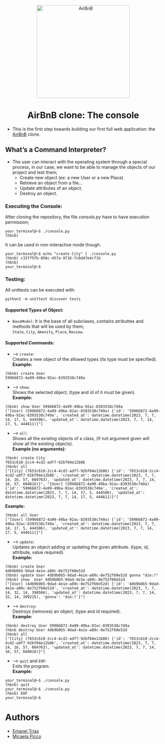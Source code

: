 <div align="center">

<img src="https://github.com/vandriodd/holbertonschool-AirBnB_clone/assets/110431271/16e8dbdd-c2b9-46a8-ad80-2d0b8729618a" alt="AirBnB" width=300 />
<h1> AirBnB clone: The console </h1>

<div align="left">

- This is the first step towards building our first full web application: the [AirBnB](https://es.airbnb.com/) clone.

## What’s a Command Interpreter?
- The user can interact with the operating system through a special process, in our case, we want to be able to manage the objects of our project and test them;
  * Create new object (ex: a new User or a new Place).
  * Retrieve an object from a file...
  * Update attributes of an object.
  * Destroy an object.

### Executing the Console:
After cloning the repository, the file *console.py* have to have execution permission;
```
your_terminal@~$ ./console.py
(hbnb)
```
It can be used in non-interactive mode though.
```
your_terminal@~$ echo "create City" | ./console.py 
(hbnb) c32ff5fb-858c-457a-9716-7c0d47e4c71b
(hbnb)
your_terminal@~$
```

### Testing:
All unittests can be executed with:
```
python3 -m unittest discover tests
```

#### Supported Types of Object:
- `BaseModel`:
It is the base of all subclases, contains atributtes and methods that will be used by them; <br />
`State`, `City`, `Amenity`, `Place`, `Review`.

#### Supported Commands:
* --> `create`: <br />
Creates a new object of the allowed types (its type must be specified). <br />
**Example:**
```
(hbnb) create User
59966872-4a99-49ba-92ac-8393538c749a
```

* --> `show`: <br />
Shows the selected object, (type and id of it must be given). <br />
**Example:**
```
(hbnb) show User 59966872-4a99-49ba-92ac-8393538c749a
["[User] (59966872-4a99-49ba-92ac-8393538c749a) {'id': '59966872-4a99-49ba-92ac-8393538c749a', 'created_at': datetime.datetime(2023, 7, 7, 14, 17, 5, 444506), 'updated_at': datetime.datetime(2023, 7, 7, 14, 17, 5, 444611)}"]
```

* --> `all`: <br />
Shows all the existing objects of a class, (if not argument given will show all the existing objects). <br />
**Example (no arguments):**
```
(hbnb) create City
7653c610-2cc4-4cd2-adf7-92bf04e12b0b
(hbnb) all
["[City] (7653c610-2cc4-4cd2-adf7-92bf04e12b0b) {'id': '7653c610-2cc4-4cd2-adf7-92bf04e12b0b', 'created_at': datetime.datetime(2023, 7, 7, 14, 16, 57, 604763), 'updated_at': datetime.datetime(2023, 7, 7, 14, 16, 57, 604816)}", "[User] (59966872-4a99-49ba-92ac-8393538c749a) {'id': '59966872-4a99-49ba-92ac-8393538c749a', 'created_at': datetime.datetime(2023, 7, 7, 14, 17, 5, 444506), 'updated_at': datetime.datetime(2023, 7, 7, 14, 17, 5, 444611)}"]
```
**Example:**
```
(hbnb) all User
["[User] (59966872-4a99-49ba-92ac-8393538c749a) {'id': '59966872-4a99-49ba-92ac-8393538c749a', 'created_at': datetime.datetime(2023, 7, 7, 14, 17, 5, 444506), 'updated_at': datetime.datetime(2023, 7, 7, 14, 17, 5, 444611)}"]
```

* --> `update`: <br />
Updates an object adding or updating the given attribute. (type, id, attribute, value required). <br />
**Example:**
```
(hbnb) create User
4db9b0b5-9dad-4e1e-a89c-8e752f60e52d
(hbnb) update User 4db9b0b5-9dad-4e1e-a89c-8e752f60e52d gonna "die:)"
(hbnb) show  User 4db9b0b5-9dad-4e1e-a89c-8e752f60e52d
["[User] (4db9b0b5-9dad-4e1e-a89c-8e752f60e52d) {'id': '4db9b0b5-9dad-4e1e-a89c-8e752f60e52d', 'created_at': datetime.datetime(2023, 7, 7, 14, 32, 14, 398566), 'updated_at': datetime.datetime(2023, 7, 7, 14, 32, 14, 399215), 'gonna': 'die:)'}"]
```

* --> `destroy`: <br />
Destroys (removes) an object, (type and id required). <br />
**Example:**
```
(hbnb) destroy User 59966872-4a99-49ba-92ac-8393538c749a
(hbnb destroy User 4db9b0b5-9dad-4e1e-a89c-8e752f60e52d
(hbnb) all
["[City] (7653c610-2cc4-4cd2-adf7-92bf04e12b0b) {'id': '7653c610-2cc4-4cd2-adf7-92bf04e12b0b', 'created_at': datetime.datetime(2023, 7, 7, 14, 16, 57, 604763), 'updated_at': datetime.datetime(2023, 7, 7, 14, 16, 57, 604816)}"]
```

* --> `quit` and `EOF`: <br />
Exits the program. <br />
**Example:**
```
your_terminal@~$ ./console.py
(hbnb) quit
your_terminal@~$ ./console.py
(hbnb) EOF
your_terminal@~$
```

# Authors
-  [Emanel Trias](https://github.com/KrasniKot)
-  [Micaela Picco](https://github.com/micaelapicco)
